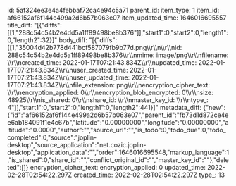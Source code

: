 id: 5af324ee3e4a4febbaf72ca4e94c5a71
parent_id: 
item_type: 1
item_id: af66152af6f144e499a2d6b57b063e07
item_updated_time: 1646016695557
title_diff: "[{\"diffs\":[[1,\"288c54c54b2e4dd5a1ff89498be8b376\"]],\"start1\":0,\"start2\":0,\"length1\":0,\"length2\":32}]"
body_diff: "[{\"diffs\":[[1,\"35004d42b778d441bcf587079fb9b77d.png\\\r\\\n\\\r\\\nid: 288c54c54b2e4dd5a1ff89498be8b376\\\r\\\nmime: image/png\\\r\\\nfilename: \\\r\\\ncreated_time: 2022-01-17T07:21:43.834Z\\\r\\\nupdated_time: 2022-01-17T07:21:43.834Z\\\r\\\nuser_created_time: 2022-01-17T07:21:43.834Z\\\r\\\nuser_updated_time: 2022-01-17T07:21:43.834Z\\\r\\\nfile_extension: png\\\r\\\nencryption_cipher_text: \\\r\\\nencryption_applied: 0\\\r\\\nencryption_blob_encrypted: 0\\\r\\\nsize: 48925\\\r\\\nis_shared: 0\\\r\\\nshare_id: \\\r\\\nmaster_key_id: \\\r\\\ntype_: 4\"]],\"start1\":0,\"start2\":0,\"length1\":0,\"length2\":441}]"
metadata_diff: {"new":{"id":"af66152af6f144e499a2d6b57b063e07","parent_id":"fb73d1d872ce4ee6ab184091f1e4c67b","latitude":"0.00000000","longitude":"0.00000000","altitude":"0.0000","author":"","source_url":"","is_todo":0,"todo_due":0,"todo_completed":0,"source":"joplin-desktop","source_application":"net.cozic.joplin-desktop","application_data":"","order":1646016695548,"markup_language":1,"is_shared":0,"share_id":"","conflict_original_id":"","master_key_id":""},"deleted":[]}
encryption_cipher_text: 
encryption_applied: 0
updated_time: 2022-02-28T02:54:22.297Z
created_time: 2022-02-28T02:54:22.297Z
type_: 13